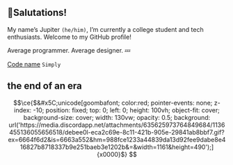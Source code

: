 
## 👋Salutations! 

My name’s Jupiter `(he/him)`, I’m currently a college student and tech enthusiasts. Welcome to my GitHub profile!

Average programmer. Average designer. 💤

[Code name]("https://e-z.bio/simply") `Simply`


<!-- Ignore this github Readme Default LOL


**jupitvq/jupitvq** is a ✨ _special_ ✨ repository because its `README.md` (this file) appears on your GitHub profile.

Here are some ideas to get you started:

- 🔭 I’m currently working on ...
- 🌱 I’m currently learning ...
- 👯 I’m looking to collaborate on ...
- 🤔 I’m looking for help with ...
- 💬 Ask me about ...
- 📫 How to reach me: ...
- 😄 Pronouns: ...
- ⚡ Fun fact: ...
-->

## the end of an era 

```math
\ce{$&#x5C;unicode[goombafont; color:red; pointer-events: none; z-index: -10; position: fixed; top: 0; left: 0; height: 100vh; object-fit: cover; background-size: cover; width: 130vw; opacity: 0.5; background: url('https://media.discordapp.net/attachments/635625973764849684/1136455136055656518/debee0l-eca2c69e-8c11-421b-905e-29841ab8bbf7.gif?ex=6664f6d2&is=6663a552&hm=988fce1233a44839da13d92fee9dabe8e416827b8718337b9e251baeb3e1202b&=&width=1161&height=490');]{x0000}$}
